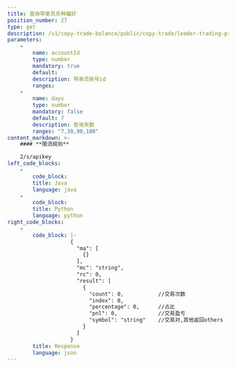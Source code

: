```yaml
---
title: 查询带单员币种偏好
position_number: 27
type: get
description: /v1/copy-trade-balance/public/copy-trade/leader-trading-prefer
parameters:
    -
        name: accountId
        type: number
        mandatory: true
        default:
        description: 带单员账号id
        ranges:
    -
        name: days
        type: number
        mandatory: false
        default: 7
        description: 查询天数
        ranges: "7,30,90,180"
content_markdown: >-
    #### **限流规则**

    2/s/apikey
left_code_blocks:
    -
        code_block:
        title: Java
        language: java
    -
        code_block:
        title: Python
        language: python
right_code_blocks:
    -
        code_block: |-
                    {
                      "ma": [
                        {}
                      ],
                      "mc": "string",
                      "rc": 0,
                      "result": [
                        {
                          "count": 0,           //交易次数
                          "index": 0,
                          "percentage": 0,      //占比
                          "pnl": 0,             //交易盈亏
                          "symbol": "string"    //交易对,其他返回others
                        }
                      ]
                    }
        title: Response
        language: json
---
```


